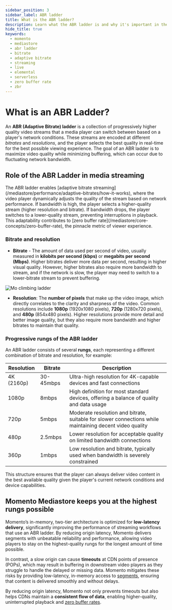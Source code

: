 ```yaml
---
sidebar_position: 3
sidebar_label: ABR ladder
title: What is the ABR ladder?
description: Learn what the ABR ladder is and why it's important in the world of media and entertainment.
hide_title: true
keywords:
  - momento
  - mediastore
  - abr ladder
  - bitrate
  - adaptive bitrate
  - streaming
  - live
  - elemental
  - serverless
  - zero buffer rate
  - zbr
---
```


# What is an ABR Ladder?

An **ABR (Adaptive Bitrate) ladder** is a collection of progressively higher quality video streams that a media player can switch between based on a player's network conditions. These streams are encoded at different *bitrates* and *resolutions*, and the player selects the best quality in real-time for the best possible viewing experience. The goal of an ABR ladder is to maximize video quality while minimizing buffering, which can occur due to fluctuating network bandwidth.

## Role of the ABR Ladder in media streaming

<div style={{ display: "flex", alignItems: 'flex-start', flexWrap: 'wrap' }}>
  <div style={{ flex: '2' }}>
The ABR ladder enables [adaptive bitrate streaming](/mediastore/performance/adaptive-bitrates/how-it-works), where the video player dynamically adjusts the quality of the stream based on network performance. If bandwidth is high, the player selects a higher-quality stream (higher resolution and bitrate). If bandwidth drops, the player switches to a lower-quality stream, preventing interruptions in playback. This adaptability contributes to [zero buffer rate](/mediastore/core-concepts/zero-buffer-rate), the pinnacle metric of viewer experience.


### Bitrate and resolution

- **Bitrate** - The amount of data used per second of video, usually measured in **kilobits per second (kbps)** or **megabits per second (Mbps)**. Higher bitrates deliver more data per second, resulting in higher visual quality. However, higher bitrates also require more bandwidth to stream, and if the network is slow, the player may need to switch to a lower-bitrate stream to prevent buffering.


</div>
 <div className="hideOnMobile" style={{ flex: '1', paddingLeft: '20px' }}>
  <img src="/img/mediastore/mo-ladder.png" alt="Mo climbing ladder" style={{ width: '80%' }} />
  </div>
</div>

- **Resolution**: The **number of pixels** that make up the video image, which directly correlates to the clarity and sharpness of the video. Common resolutions include **1080p** (1920x1080 pixels), **720p** (1280x720 pixels), and **480p** (854x480 pixels). Higher resolutions provide more detail and better image quality, but they also require more bandwidth and higher bitrates to maintain that quality.


### Progressive rungs of the ABR ladder

An ABR ladder consists of several **rungs**, each representing a different combination of bitrate and resolution, for example:

<table className="customTable">
  <thead>
    <tr>
      <th>Resolution</th>
      <th>Bitrate</th>
      <th>Description</th>
    </tr>
  </thead>
  <tbody>
    <tr>
      <td>4K (2160p)</td>
      <td>30-45mbps</td>
      <td>Ultra-high resolution for 4K-capable devices and fast connections</td>
    </tr>
    <tr>
      <td>1080p</td>
      <td>8mbps</td>
      <td>High definition for most standard devices, offering a balance of quality and data usage</td>
    </tr>
    <tr>
      <td>720p</td>
      <td>5mbps</td>
      <td>Moderate resolution and bitrate, suitable for slower connections while maintaining decent video quality</td>
    </tr>
    <tr>
      <td>480p</td>
      <td>2.5mbps</td>
      <td>Lower resolution for acceptable quality on limited bandwidth connections</td>
    </tr>
    <tr>
      <td>360p</td>
      <td>1mbps</td>
      <td>Low resolution and bitrate, typically used when bandwidth is severely constrained</td>
    </tr>
  </tbody>
</table>

This structure ensures that the player can always deliver video content in the best available quality given the player's current network conditions and device capabilities.

## Momento Mediastore keeps you at the highest rungs possible

Momento’s in-memory, two-tier architecture is optimized for **low-latency delivery**, significantly improving the performance of streaming workflows that use an ABR ladder. By reducing origin latency, Momento delivers segments with unbeatable reliability and performance, allowing video players to stay on the highest-quality rungs for the longest amount of time possible.

In contrast, a slow origin can cause **timeouts** at CDN points of presence (POPs), which may result in buffering in downstream video players as they struggle to handle the delayed or missing data. Momento mitigates these risks by providing low-latency, in-memory access to [segments](/mediastore/core-concepts/segments), ensuring that content is delivered smoothly and without delays.

By reducing origin latency, Momento not only prevents timeouts but also helps CDNs maintain a **consistent flow of data**, enabling higher-quality, uninterrupted playback and [zero buffer rates](/mediastore/core-concepts/zero-buffer-rate).
